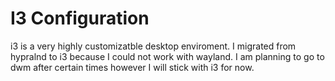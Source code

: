 # I3 Configuration
i3 is a very highly customizatble desktop enviroment. I migrated from hypralnd to i3 because I could not work with wayland. I am planning to go to dwm after certain times however I will stick with i3 for now.

